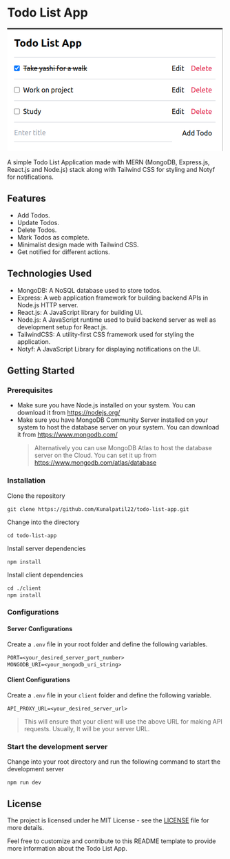 # Todo List App

![Application Preview](./screenshots/preview.jpg)

A simple Todo List Application made with MERN (MongoDB, Express.js, React.js and Node.js) stack along with Tailwind CSS for styling and Notyf for notifications.

## Features

- Add Todos.
- Update Todos.
- Delete Todos.
- Mark Todos as complete.
- Minimalist design made with Tailwind CSS.
- Get notified for different actions.

## Technologies Used

- MongoDB: A NoSQL database used to store todos.
- Express: A web application framework for building backend APIs in Node.js HTTP server.
- React.js: A JavaScript library for building UI.
- Node.js: A JavaScript runtime used to build backend server as well as development setup for React.js.
- TailwindCSS: A utility-first CSS framework used for styling the application.
- Notyf: A JavaScript Library for displaying notifications on the UI.

## Getting Started

### Prerequisites

- Make sure you have Node.js installed on your system. You can download it from https://nodejs.org/
- Make sure you have MongoDB Community Server installed on your system to host the database server on your system. You can download it from https://www.mongodb.com/
  > Alternatively you can use MongoDB Atlas to host the database server on the Cloud. You can set it up from https://www.mongodb.com/atlas/database

### Installation

Clone the repository

```
git clone https://github.com/Kunalpatil22/todo-list-app.git
```

Change into the directory

```
cd todo-list-app
```

Install server dependencies

```
npm install
```

Install client dependencies

```
cd ./client
npm install
```

### Configurations

#### Server Configurations

Create a `.env` file in your root folder and define the following variables.

```
PORT=<your_desired_server_port_number>
MONGODB_URI=<your_mongodb_uri_string>
```

#### Client Configurations

Create a `.env` file in your `client` folder and define the following variable.

```
API_PROXY_URL=<your_desired_server_url>
```

> This will ensure that your client will use the above URL for making API requests. Usually, It will be your server URL.

### Start the development server

Change into your root directory and run the following command to start the development server

```
npm run dev
```

## License

The project is licensed under he MIT License - see the [LICENSE](./LICENSE) file for more details.

Feel free to customize and contribute to this README template to provide more information about the Todo List App.
